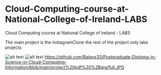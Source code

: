 # Cloud-Computing-course-at-National-College-of-Ireland-LABS
 Cloud Computing course at National College of Ireland - LABS
 
 The main project is the InstagramClone the rest of the project only labs projects
 
 ![alt text](https://github.com/Balays33/Postgraduate-Diploma-in-Science-in-Cloud-Computing-Information/blob/main/project%20pdf%20%2Bjpg/full.JPG?raw=true)
 ![alt text](https://github.com/Balays33/Postgraduate-Diploma-in-Science-in-Cloud-Computing-Information/blob/main/project%20pdf%20%2Bjpg/full.JPG?raw=true)
 https://github.com/Balays33/Postgraduate-Diploma-in-Science-in-Cloud-Computing-Information/blob/main/project%20pdf%20%2Bjpg/full.JPG
 
